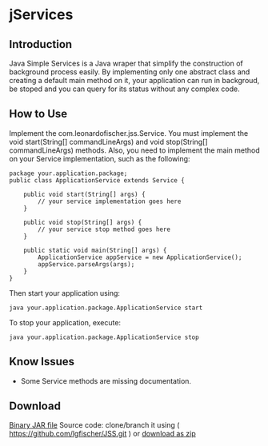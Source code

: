 jServices
=========

Introduction
------------

Java Simple Services is a Java wraper that simplify the construction of background process easily. By implementing only one abstract class and creating a default main method on it, your application can run in backgroud, be stoped and you can query for its status without any complex code.

How to Use
----------

Implement the com.leonardofischer.jss.Service. You must implement the void start(String[] commandLineArgs) and void stop(String[] commandLineArgs) methods. Also, you need to implement the main method on your Service implementation, such as the following:

    package your.application.package;
    public class ApplicationService extends Service {

        public void start(String[] args) {
            // your service implementation goes here
        }

        public void stop(String[] args) {
            // your service stop method goes here
        }

        public static void main(String[] args) {
            ApplicationService appService = new ApplicationService();
            appService.parseArgs(args);
        }
    }

Then start your application using:

    java your.application.package.ApplicationService start

To stop your application, execute:

    java your.application.package.ApplicationService stop

Know Issues
-----------

- Some Service methods are missing documentation.

Download
--------

[Binary JAR file]( https://github.com/lgfischer/JSS/raw/master/dist/jss.jar )
Source code: clone/branch it using ( https://github.com/lgfischer/JSS.git ) or [download as zip]( https://github.com/lgfischer/JSS/zipball/master )
